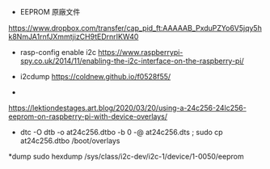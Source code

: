 

* EEPROM 原廠文件

https://www.dropbox.com/transfer/cap_pid_ft:AAAAAB_PxduPZYo6V5jqy5hk8NmJA1rnfJXmmtjizCH9tEDrnrIKW40

* rasp-config enable i2c
https://www.raspberrypi-spy.co.uk/2014/11/enabling-the-i2c-interface-on-the-raspberry-pi/

* i2cdump 
https://coldnew.github.io/f0528f55/

* 
https://lektiondestages.art.blog/2020/03/20/using-a-24c256-24lc256-eeprom-on-raspberry-pi-with-device-overlays/

* dtc -O dtb -o at24c256.dtbo -b 0 -@ at24c256.dts ; 
sudo  cp at24c256.dtbo  /boot/overlays


*dump 
sudo hexdump /sys/class/i2c-dev/i2c-1/device/1-0050/eeprom

